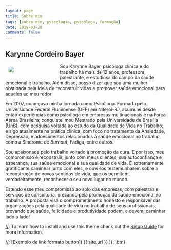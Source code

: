 ```yaml
---
layout: page
title: Sobre mim
tags: [sobre mim, psicologia, psicóloga, formação]
date: 2019-03-28
comments: false
---
```


## Karynne Cordeiro Bayer

[//]: ![Foto](../assets/img/content/foto1.jpg)
<img style="width: 150px;padding: 10px; float: left;" src="{{ site.url }}/assets/img/content/foto1.jpg">

Sou Karynne Bayer, psicóloga clínica e do trabalho há mais de 12 anos, professora, palestrante, e estudiosa do campo da saúde emocional e trabalho. Além disso, posso dizer que sou uma mulher obstinada pela ideia de reconstruir vidas e promover saúde emocional para aqueles ao meu redor.

Em 2007, começava minha jornada como Psicóloga. Formada pela Universidade Federal Fluminense (UFF) em Niterói-RJ, acumulei desde então experiências como psicóloga em empresas multinacionais e na Força Aérea Brasileira; conquistei meu Mestrado pela Universidade de Brasília (UnB), com pesquisa voltada ao estudo da Qualidade de Vida no Trabalho; e sigo atualmente na prática clínica, com foco no tratamento da Ansiedade, Depressão, e adoecimentos relacionados à saúde emocional no trabalho, como a Síndrome de _Burnout_, Fadiga, entre outros.

Sou apaixonada pelo trabalho voltado à promoção da cura. E por isso, meu compromisso é reconstruir, junto com meus clientes, sua autoconfiança e esperança, sua saúde emocional e sua qualidade de vida. É extremamente gratificante caminhar junto com eles, e ouvi-los testemunharem sobre a reconstrução de novos sentidos de vida, que os permitem, verdadeiramente, reconhecer o seu novo lugar no mundo.

Estendo esse meu compromisso ao solo das empresas, com palestras e serviços de consultoria, prezando pela promoção da saúde emocional no trabalho. A proposta visa o comprometimento honesto e responsável das organizações pela qualidade de vida no trabalho de seus profissionais, provando que saúde, felicidade e produtividade podem, e devem, caminhar lado a lado!

[//]: To learn how to install and use this theme check out the [Setup Guide](http://taylantatli.me/Moon/moon-theme/) for more information.

[//]: [Exemplo de link formato button]( {{ site.url }} ){: .btn}
